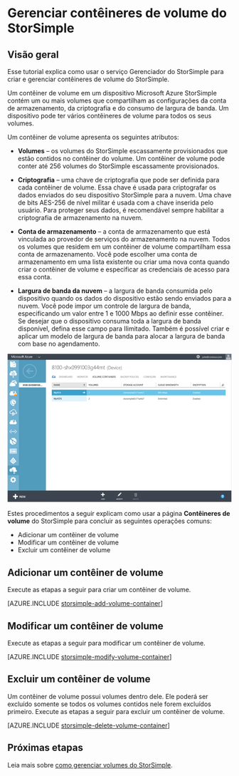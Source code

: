 <properties 
   pageTitle="Gerenciar contêineres de volume do StorSimple"
   description="Explica como você pode usar a página de contêineres de volume do serviço Gerenciador do StorSimple para adicionar, modificar ou excluir um contêiner de volume."
   services="storsimple"
   documentationCenter="NA"
   authors="SharS"
   manager="adinah"
   editor="tysonn" />
<tags 
   ms.service="storsimple"
   ms.devlang="NA"
   ms.topic="article"
   ms.tgt_pltfrm="NA"
   ms.workload="TBD"
   ms.date="05/13/2015"
   ms.author="v-sharos" />

# Gerenciar contêineres de volume do StorSimple

## Visão geral

Esse tutorial explica como usar o serviço Gerenciador do StorSimple para criar e gerenciar contêineres de volume do StorSimple.

Um contêiner de volume em um dispositivo Microsoft Azure StorSimple contém um ou mais volumes que compartilham as configurações da conta de armazenamento, da criptografia e do consumo de largura de banda. Um dispositivo pode ter vários contêineres de volume para todos os seus volumes.

Um contêiner de volume apresenta os seguintes atributos:

- **Volumes** – os volumes do StorSimple escassamente provisionados que estão contidos no contêiner do volume. Um contêiner de volume pode conter até 256 volumes do StorSimple escassamente provisionados.

- **Criptografia** – uma chave de criptografia que pode ser definida para cada contêiner de volume. Essa chave é usada para criptografar os dados enviados do seu dispositivo StorSimple para a nuvem. Uma chave de bits AES-256 de nível militar é usada com a chave inserida pelo usuário. Para proteger seus dados, é recomendável sempre habilitar a criptografia de armazenamento na nuvem.

- **Conta de armazenamento** – a conta de armazenamento que está vinculada ao provedor de serviços do armazenamento na nuvem. Todos os volumes que residem em um contêiner de volume compartilham essa conta de armazenamento. Você pode escolher uma conta de armazenamento em uma lista existente ou criar uma nova conta quando criar o contêiner de volume e especificar as credenciais de acesso para essa conta.

- **Largura de banda da nuvem** – a largura de banda consumida pelo dispositivo quando os dados do dispositivo estão sendo enviados para a nuvem. Você pode impor um controle de largura de banda, especificando um valor entre 1 e 1000 Mbps ao definir esse contêiner. Se desejar que o dispositivo consuma toda a largura de banda disponível, defina esse campo para Ilimitado. Também é possível criar e aplicar um modelo de largura de banda para alocar a largura de banda com base no agendamento.

![Página de contêineres de volume](./media/storsimple-manage-volume-containers/HCS_VolumeContainersPage.png)

Estes procedimentos a seguir explicam como usar a página **Contêineres de volume** do StorSimple para concluir as seguintes operações comuns:

- Adicionar um contêiner de volume 
- Modificar um contêiner de volume 
- Excluir um contêiner de volume 

## Adicionar um contêiner de volume

Execute as etapas a seguir para criar um contêiner de volume.

[AZURE.INCLUDE [storsimple-add-volume-container](../../includes/storsimple-add-volume-container.md)]


## Modificar um contêiner de volume

Execute as etapas a seguir para modificar um contêiner de volume.

[AZURE.INCLUDE [storsimple-modify-volume-container](../../includes/storsimple-modify-volume-container.md)]


## Excluir um contêiner de volume

Um contêiner de volume possui volumes dentro dele. Ele poderá ser excluído somente se todos os volumes contidos nele forem excluídos primeiro. Execute as etapas a seguir para excluir um contêiner de volume.

[AZURE.INCLUDE [storsimple-delete-volume-container](../../includes/storsimple-delete-volume-container.md)]

## Próximas etapas

Leia mais sobre [como gerenciar volumes do StorSimple](storsimple-manage-volumes.md).
 

<!---HONumber=August15_HO6-->
